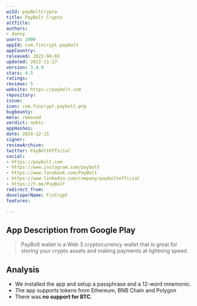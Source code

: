```yaml
---
wsId: payBoltCrypto
title: PayBolt Crypto
altTitle: 
authors:
- danny
users: 1000
appId: com.fincrypt.paybolt
appCountry: 
released: 2022-04-03
updated: 2022-11-17
version: 3.4.0
stars: 4.5
ratings: 
reviews: 5
website: https://paybolt.com
repository: 
issue: 
icon: com.fincrypt.paybolt.png
bugbounty: 
meta: removed
verdict: nobtc
appHashes: 
date: 2024-12-15
signer: 
reviewArchive: 
twitter: PayBoltOfficial
social:
- https://paybolt.com
- https://www.instagram.com/paybolt
- https://www.facebook.com/PayBolt
- https://www.linkedin.com/company/payboltofficial
- https://t.me/PayBolt
redirect_from: 
developerName: FinCrypt
features: 

---
```


## App Description from Google Play 

> PayBolt wallet is a Web 3 cryptocurrency wallet that is great for storing your crypto assets and making payments at lightning speed.

## Analysis 

- We installed the app and setup a passphrase and a 12-word mnemonic. 
- The app supports tokens from Ethereum, BNB Chain and Polygon
- There was **no support for BTC**. 
